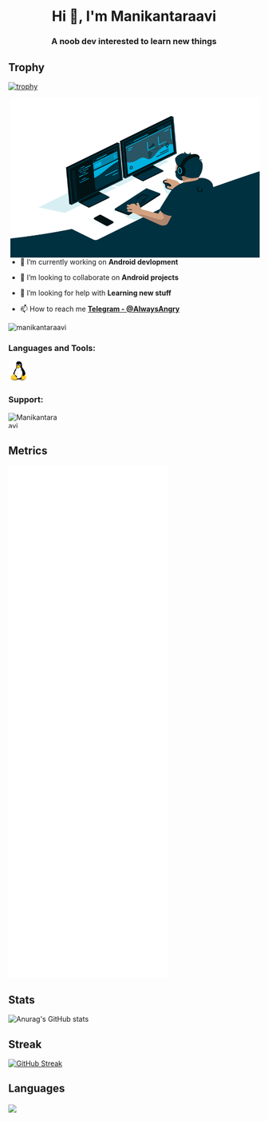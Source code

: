 <h1 align="center">Hi 👋, I'm Manikantaraavi</h1>
<h3 align="center">A noob dev interested to learn new things</h3>

## Trophy
[![trophy](https://github-profile-trophy.vercel.app/?username=ryo-ma&theme=darkhub)](https://github.com/ryo-ma/github-profile-trophy)

 <img align="right" alt="GIF" src="https://github.com/manikantaraavi/manikantaraavi/blob/main/code.gif?raw=true" width="500" height="320" />
 
- 🔭 I’m currently working on **Android devlopment**

- 👯 I’m looking to collaborate on **Android projects**

- 🤝 I’m looking for help with **Learning new stuff**

- 📫 How to reach me **[Telegram - @AlwaysAngry](https://t.me/AlwaysAngry)**

 

<p align="left"> <img src="https://komarev.com/ghpvc/?username=manikantaraavi&label=Profile%20views&color=0e75b6&style=flat" alt="manikantaraavi" /> </p>

<h3 align="left">Languages and Tools:</h3>
<p align="left"> <a href="https://www.linux.org/" target="_blank"> <img src="https://raw.githubusercontent.com/devicons/devicon/master/icons/linux/linux-original.svg" alt="linux" width="40" height="41"/> </a> </p>

<h3 align="left">Support:</h3>
<p><a href="https://www.buymeacoffee.com/Manikantaraavi"> <img align="left" src="https://cdn.buymeacoffee.com/buttons/v2/default-yellow.png" height="30" width="100" alt="Manikantaraavi" /></a></p><br><br>

## Metrics
![Metrics](https://github.com/manikantaraavi/manikantaraavi/blob/main/github-metrics.svg)  

## Stats
![Anurag's GitHub stats](https://github-readme-stats.vercel.app/api?username=manikantaraavi&show_icons=true&theme=dark)

## Streak
[![GitHub Streak](http://github-readme-streak-stats.herokuapp.com?user=manikantaraavi&theme=dark)](https://git.io/streak-stats)

## Languages
<a href="#" onclick="return false;">
  <img align="center" src="https://github-readme-stats.vercel.app/api/top-langs/?username=manikantaraavi&theme=dark&count_private=true&hide=jupyter%20notebook,asp,css&langs_count=5" />
</a>
<a href="#" onclick="return false;">
  <img align="center" src="https://github-readme-stats.vercel.app/api?
                           
                           
